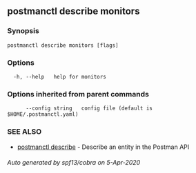 ## postmanctl describe monitors



### Synopsis



```
postmanctl describe monitors [flags]
```

### Options

```
  -h, --help   help for monitors
```

### Options inherited from parent commands

```
      --config string   config file (default is $HOME/.postmanctl.yaml)
```

### SEE ALSO

* [postmanctl describe](postmanctl_describe.md)	 - Describe an entity in the Postman API

###### Auto generated by spf13/cobra on 5-Apr-2020
